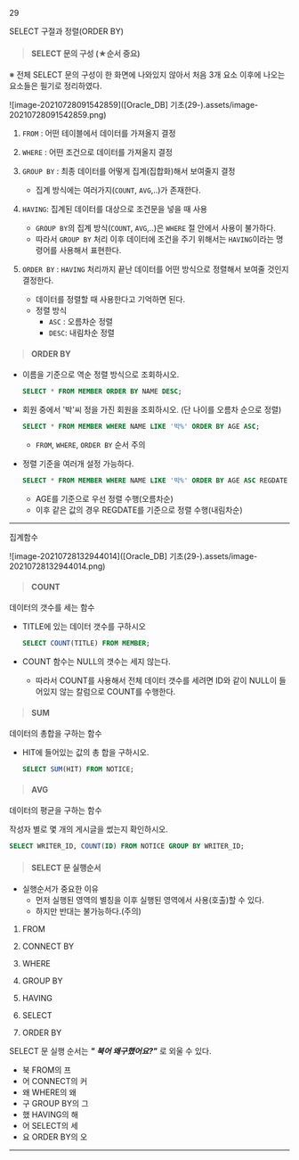 29

SELECT 구절과 정렬(ORDER BY)





> #### SELECT 문의 구성 (★순서 중요)

※ 전체 SELECT 문의 구성이 한 화면에 나와있지 않아서 처음 3개 요소 이후에 나오는 요소들은 필기로 정리하였다. 

![image-20210728091542859]([Oracle_DB] 기초(29-).assets/image-20210728091542859.png)

1. `FROM` : 어떤 테이블에서 데이터를 가져올지 결정  



2. `WHERE` : 어떤 조건으로 데이터를 가져올지 결정  



3. `GROUP BY`  : 최종 데이터를 어떻게 집계(집합화)해서 보여줄지 결정
   * 집계 방식에는 여러가지(`COUNT`, `AVG`,..)가 존재한다.  



4. `HAVING`: 집계된 데이터를 대상으로 조건문을 넣을 때 사용
   * `GROUP BY`의 집계 방식(`COUNT`, `AVG`,..)은 `WHERE` 절 안에서 사용이 불가하다.
   * 따라서 `GROUP BY` 처리 이후 데이터에 조건을 주기 위해서는 `HAVING`이라는 명령어를 사용해서 표현한다.   



5. `ORDER BY` : `HAVING` 처리까지 끝난 데이터를 어떤 방식으로 정렬해서 보여줄 것인지 결정한다.
   * 데이터를 정렬할 때 사용한다고 기억하면 된다. 
   * 정렬 방식
     * `ASC` : 오름차순 정렬
     * `DESC`: 내림차순 정렬





> #### ORDER BY

* 이름을 기준으로 역순 정렬 방식으로 조회하시오.

  ```SQL
  SELECT * FROM MEMBER ORDER BY NAME DESC;
  ```

  

* 회원 중에서 '박'씨 정을 가진 회원을 조회하시오. (단 나이를 오름차 순으로 정렬)

  ```SQL
  SELECT * FROM MEMBER WHERE NAME LIKE '박%' ORDER BY AGE ASC;
  ```

  * `FROM`,  `WHERE`,  `ORDER BY`  순서 주의	



* 정렬 기준을 여러개 설정 가능하다.

  ```SQL
  SELECT * FROM MEMBER WHERE NAME LIKE '박%' ORDER BY AGE ASC REGDATE DESC;
  ```

  * AGE를 기준으로 우선 정렬 수행(오름차순)
  * 이후 같은 값의 경우 REGDATE를 기준으로 정렬 수행(내림차순)

  

---

집계함수

![image-20210728132944014]([Oracle_DB] 기초(29-).assets/image-20210728132944014.png)

  

> #### COUNT

데이터의 갯수를 세는 함수

* TITLE에 있는 데이터 갯수를 구하시오 

  ```SQL
  SELECT COUNT(TITLE) FROM MEMBER;
  ```

  

* COUNT 함수는 NULL의 갯수는 세지 않는다. 
  * 따라서 COUNT를 사용해서 전체 데이터 갯수를 세려면 ID와 같이 NULL이 들어있지 않는 칼럼으로 COUNT를 수행한다. 



> #### SUM

데이터의 총합을 구하는 함수

* HIT에 들어있는 값의 총 합을 구하시오.

  ```SQL
  SELECT SUM(HIT) FROM NOTICE;
  ```

  

> #### AVG

데이터의 평균을 구하는 함수



작성자 별로 몇 개의 게시글을 썼는지 확인하시오.

```SQL
SELECT WRITER_ID, COUNT(ID) FROM NOTICE GROUP BY WRITER_ID;
```

   

  



> #### SELECT 문 실행순서

* 실행순서가 중요한 이유
  * 먼저 실행된 영역의 별칭을 이후 실행된 영역에서 사용(호출)할 수 있다. 
  * 하지만 반대는 불가능하다.(주의)

  

1) FROM

2) CONNECT BY

3) WHERE

4) GROUP BY

5) HAVING

6) SELECT

7) ORDER BY



SELECT 문 실행 순서는 ***" 북어 왜구했어요?"***  로 외울 수 있다.

* 북  FROM의 프
* 어 CONNECT의 커
* 왜 WHERE의 왜
* 구 GROUP BY의 그
* 했 HAVING의 해
* 어 SELECT의 세
* 요 ORDER BY의 오

---

